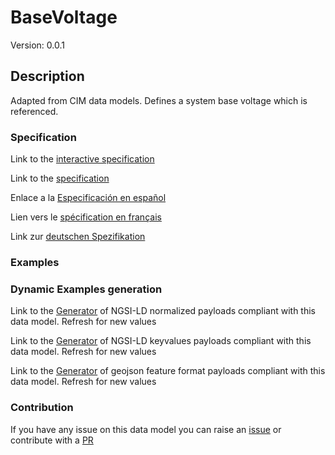 # BaseVoltage
Version: 0.0.1

## Description 

Adapted from CIM data models. Defines a system base voltage which is referenced.
### Specification

Link to the [interactive specification](https://swagger.lab.fiware.org/?url=https://raw.githubusercontent.com/smart-data-models/dataModel.EnergyCIM/master/BaseVoltage/swagger.yaml)

Link to the [specification](https://github.com/smart-data-models/dataModel.EnergyCIM/blob/master/BaseVoltage/doc/spec.md)

Enlace a la [Especificación en español](https://github.com/smart-data-models/dataModel.EnergyCIM/blob/master/BaseVoltage/doc/spec_ES.md)

Lien vers le [spécification en français](https://github.com/smart-data-models/dataModel.EnergyCIM/blob/master/BaseVoltage/doc/spec_FR.md)

Link zur [deutschen Spezifikation](https://github.com/smart-data-models/dataModel.EnergyCIM/blob/master/BaseVoltage/doc/spec_DE.md)
### Examples
### Dynamic Examples generation

Link to the [Generator](https://smartdatamodels.org/extra/ngsi-ld_generator.php?schemaUrl=https://raw.githubusercontent.com/smart-data-models/dataModel.EnergyCIM/master/BaseVoltage/schema.json&email=info@smartdatamodels.org) of NGSI-LD normalized payloads compliant with this data model. Refresh for new values

Link to the [Generator](https://smartdatamodels.org/extra/ngsi-ld_generator_keyvalues.php?schemaUrl=https://raw.githubusercontent.com/smart-data-models/dataModel.EnergyCIM/master/BaseVoltage/schema.json&email=info@smartdatamodels.org) of NGSI-LD keyvalues payloads compliant with this data model. Refresh for new values

Link to the [Generator](https://smartdatamodels.org/extra/geojson_features_generator_v1.0.php?schemaUrl=https://raw.githubusercontent.com/smart-data-models/dataModel.EnergyCIM/master/BaseVoltage/schema.json&email=info@smartdatamodels.org) of geojson feature format payloads compliant with this data model. Refresh for new values
### Contribution

 If you have any issue on this data model you can raise an [issue](https://github.com/smart-data-models/dataModel.EnergyCIM/issues)  or contribute with a [PR](https://github.com/smart-data-models/dataModel.EnergyCIM/pulls)